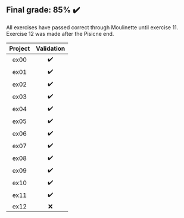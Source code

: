 ## Final grade: 85% :heavy_check_mark:
All exercises have passed correct through Moulinette until exercise 11. Exercise 12 was made after the Pisicne end.

| Project | Validation |
|:----:|:------------------:|
| ex00 | :heavy_check_mark: |
| ex01 | :heavy_check_mark: |
| ex02 | :heavy_check_mark: |
| ex03 | :heavy_check_mark: |
| ex04 | :heavy_check_mark: |
| ex05 | :heavy_check_mark: |
| ex06 | :heavy_check_mark: |
| ex07 | :heavy_check_mark: |
| ex08 | :heavy_check_mark: |
| ex09 | :heavy_check_mark: |
| ex10 | :heavy_check_mark: |
| ex11 | :heavy_check_mark: |
| ex12 | :x: |